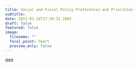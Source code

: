 ```yaml
---
title: Social and Fiscal Policy Preferences and Priorities 
subtitle: 
date: 2021-01-14T17:39:31.108Z
draft: false
featured: false
image:
  filename: ""
  focal_point: Smart
  preview_only: false
---
```

ddd
